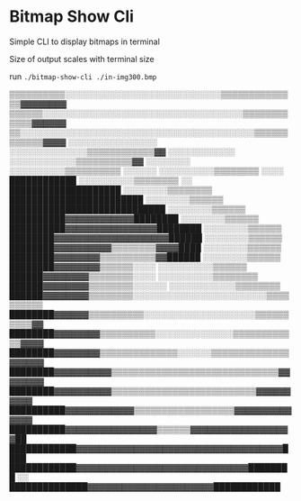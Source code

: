 # Bitmap Show Cli

Simple CLI to display bitmaps in terminal

Size of output scales with terminal size

run ```./bitmap-show-cli ./in-img300.bmp```

▒▒▒▒▒▒▒▒▒▒░░░░░░░░░░░░░░░░░░░░░░░░░░░░▒▒▒▒▒▒▒▒▒▒▒▒▒▒▓▓▓▓▓▓▓▓
▒▒▒▒▒▒░░░░░░░░░░░░░░░░░░░░░░░░░░░░░░░░░░░░▒▒▒▒▒▒▒▒▒▒▒▒▓▓▓▓▓▓
▒▒░░░░░░░░░░░░░░░░░░░░░░░░░░░░░░░░░░░░░░░░░░▒▒▒▒▒▒▒▒▒▒▒▒▓▓▓▓
░░░░░░░░░░░░░░░░                ░░░░░░░░░░░░░░▒▒▒▒▒▒▒▒▒▒▒▒▓▓
░░░░░░░░░░░░                        ░░░░░░░░░░░░▒▒▒▒▒▒▒▒▒▒▓▓
░░░░░░░░                                ░░░░░░░░░░▒▒▒▒▒▒▒▒▒▒
░░░░░░                                    ░░░░░░░░░░▒▒▒▒▒▒▒▒
░░░░              ████████████            ░░░░░░░░░░▒▒▒▒▒▒▒▒
░░            ████████████████████          ░░░░░░░░▒▒▒▒▒▒▒▒
            ████████████████████████          ░░░░░░░░▒▒▒▒▒▒
          ████████████████████████████        ░░░░░░░░▒▒▒▒▒▒
        ██████████▓▓▓▓▓▓▓▓▓▓▓▓████████        ░░░░░░░░▒▒▒▒▒▒
      ██████████▓▓▓▓▓▓▓▓▓▓▓▓▓▓▓▓████████      ░░░░░░░░▒▒▒▒▒▒
      ████████▓▓▓▓▓▓▓▓▓▓▓▓▓▓▓▓▓▓▓▓██████      ░░░░░░░░▒▒▒▒▒▒
    ████████▓▓▓▓▓▓▓▓▓▓▒▒▒▒▒▒▒▒▓▓▓▓████        ░░░░░░░░▒▒▒▒▒▒
    ████████▓▓▓▓▓▓▓▓▒▒▒▒▒▒▒▒▒▒▓▓██████        ░░░░░░░░▒▒▒▒▒▒
    ████████▓▓▓▓▓▓▓▓▒▒▒▒▒▒░░░░              ░░░░░░░░░░▒▒▒▒▒▒
    ██████▓▓▓▓▓▓▓▓▒▒▒▒▒▒▒▒░░░░            ░░░░░░░░░░▒▒▒▒▒▒▒▒
    ██████▓▓▓▓▓▓▓▓▒▒▒▒▒▒▒▒░░░░░░        ░░░░░░░░░░░░▒▒▒▒▒▒▒▒
    ██████▓▓▓▓▓▓▓▓▒▒▒▒▒▒▒▒░░░░░░░░░░░░░░░░░░░░░░░░▒▒▒▒▒▒▒▒▒▒
    ████████▓▓▓▓▓▓▒▒▒▒▒▒▒▒▒▒░░░░░░░░░░░░░░░░░░░░▒▒▒▒▒▒▒▒▒▒▓▓
    ████████▓▓▓▓▓▓▓▓▒▒▒▒▒▒▒▒▒▒░░░░░░░░░░░░░░▒▒▒▒▒▒▒▒▒▒▒▒▓▓▓▓
    ████████▓▓▓▓▓▓▓▓▒▒▒▒▒▒▒▒▒▒▒▒▒▒░░░░░░▒▒▒▒▒▒▒▒▒▒▒▒▒▒▓▓▓▓▓▓
    ████████▓▓▓▓▓▓▓▓▓▓▒▒▒▒▒▒▒▒▒▒▒▒▒▒▒▒▒▒▒▒▒▒▒▒▒▒▒▒▒▒▓▓▓▓▓▓▓▓
      ████████▓▓▓▓▓▓▓▓▓▓▒▒▒▒▒▒▒▒▒▒▒▒▒▒▒▒▒▒▒▒▒▒▒▒▒▒▓▓▓▓▓▓▓▓▓▓
      ██████████▓▓▓▓▓▓▓▓▓▓▓▓▒▒▒▒▒▒▒▒▒▒▒▒▒▒▒▒▒▒▓▓▓▓▓▓▓▓▓▓▓▓▓▓
        ██████████▓▓▓▓▓▓▓▓▓▓▓▓▓▓▓▓▒▒▒▒▒▒▓▓▓▓▓▓▓▓▓▓▓▓▓▓▓▓▓▓██
        ████████████▓▓▓▓▓▓▓▓▓▓▓▓▓▓▓▓▓▓▓▓▓▓▓▓▓▓▓▓▓▓▓▓▓▓▓▓████
          ████████████▓▓▓▓▓▓▓▓▓▓▓▓▓▓▓▓▓▓▓▓▓▓▓▓▓▓▓▓▓▓████████
░░          ██████████████▓▓▓▓▓▓▓▓▓▓▓▓▓▓▓▓▓▓▓▓▓▓████████████
